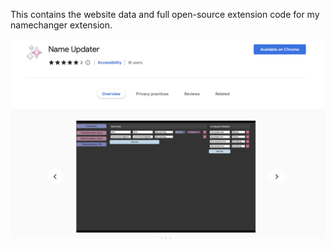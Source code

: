 This contains the website data and full open-source extension code for my namechanger extension.

![chome extension store screenshot](screenshot.png)
